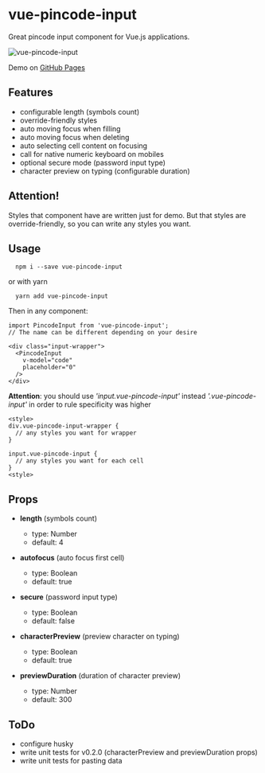 # vue-pincode-input
Great pincode input component for Vue.js applications.

![vue-pincode-input](https://repository-images.githubusercontent.com/210697453/85bbb480-dffa-11e9-90a3-f4114739ed91)

Demo on [GitHub Pages](https://seokky.github.io/vue-pincode-input/)

## Features
- configurable length (symbols count)
- override-friendly styles
- auto moving focus when filling
- auto moving focus when deleting
- auto selecting cell content on focusing
- call for native numeric keyboard on mobiles
- optional secure mode (password input type)
- character preview on typing (configurable duration)

## Attention!

Styles that component have are written just for demo. But that styles are override-friendly, so you can write any styles you want.

## Usage

```
  npm i --save vue-pincode-input
```
or with yarn
```
  yarn add vue-pincode-input
```

Then in any component:

```
import PincodeInput from 'vue-pincode-input';
// The name can be different depending on your desire
```

```
<div class="input-wrapper">
  <PincodeInput
    v-model="code"
    placeholder="0"
  />
</div>
```

**Attention**: you should use _'input.vue-pincode-input'_ instead _'.vue-pincode-input'_ in order to rule specificity was higher

```
<style>
div.vue-pincode-input-wrapper {
  // any styles you want for wrapper
}

input.vue-pincode-input {
  // any styles you want for each cell
}
<style>
```

## Props

- **length** (symbols count)
  - type: Number
  - default: 4

- **autofocus** (auto focus first cell)
  - type: Boolean
  - default: true

- **secure** (password input type)
  - type: Boolean
  - default: false

- **characterPreview** (preview character on typing)
  - type: Boolean
  - default: true

- **previewDuration** (duration of character preview)
  - type: Number
  - default: 300

## ToDo

- configure husky
- write unit tests for v0.2.0 (characterPreview and previewDuration props)
- write unit tests for pasting data

